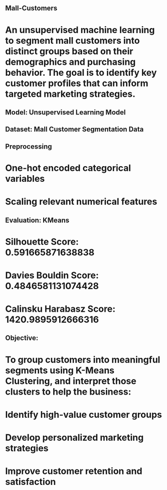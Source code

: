 ## Mall-Customers
# An unsupervised machine learning to segment mall customers into distinct groups based on their demographics and purchasing behavior. The goal is to identify key customer profiles that can inform targeted marketing strategies.
## Model: Unsupervised Learning Model
## Dataset: Mall Customer Segmentation Data
## Preprocessing
# One-hot encoded categorical variables
# Scaling relevant numerical features
## Evaluation: KMeans
# Silhouette Score: 0.591665871638838
# Davies Bouldin Score: 0.4846581131074428
# Calinsku Harabasz Score: 1420.9895912666316
## Objective:
# To group customers into meaningful segments using K-Means Clustering, and interpret those clusters to help the business:
  # Identify high-value customer groups
  # Develop personalized marketing strategies
  # Improve customer retention and satisfaction
